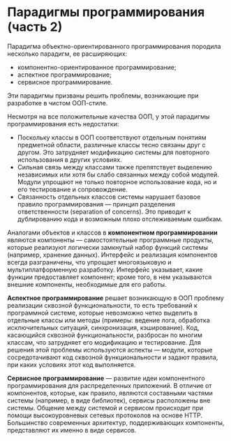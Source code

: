 # Парадигмы программирования (часть 2)

Парадигма объектно-ориентированного программирования породила несколько парадигм, ее расширяющих:

  * компонентно-ориентированное программирование;
  * аспектное программирование;
  * сервисное программирование.

Эти парадигмы призваны решить проблемы, возникающие при разработке в чистом ООП-стиле.

<!--more-->

Несмотря на все положительные качества ООП, у этой парадигмы программирования есть недостатки:

  * Поскольку классы в ООП соответствуют отдельным понятиям предметной области, различные классы тесно связаны друг с другом.
    Это затрудняет модификацию системы для повторного использования в других условиях.
  * Сильная связь между классами также препятствует выделению независимых или хотя бы слабо связанных между собой модулей.
    Модули упрощают не только повторное использование кода, но и его тестирование и сопровождение.
  * Связанность отдельных классов системы нарушает базовое правило программирования — принцип разделения ответственности
    (separation of concerns). Это приводит к дублированию кода и возможным плохо отслеживаемым ошибкам.

Аналогами объектов и классов в **компонентном программировании** являются компоненты — самостоятельные программные продукты,
которые реализуют логически замкнутый набор функций системы (например, хранение данных).
Интерфейс и реализация компонентов всегда разграничены, что упрощает многоязыковую и мультиплатформенную разработку.
Интерфейс указывает, какие функции предоставляет компонент; кроме того, в нем указываются внешние компоненты,
необходимые для его работы.

**Аспектное программирование** решает возникающую в ООП проблему реализации сквозной функциональности,
то есть требований к программной системе, которые невозможно четко выделить в отдельные классы или методы
(примеры: ведение лога, обработка исключительных ситуаций, синхронизация, кэширование).
Код, касающийся сквозной функциональности, разбросан по многим классам, что затрудняет его модификацию и тестирование.
Для решения этой проблемы используются аспекты — модули, которые сосредотачивают код сквозной функциональности
и задают правила, при каких условиях этот код выполняется.

**Сервисное программирование** — развитие идеи компонентного программирования для распределенных приложений.
В отличие от компонентов, которые, как правило, являются составными частями системы (например, в виде библиотек),
сервисы расположены вне системы. Общение между системой и сервисом происходит при помощи высокоуровневых сетевых протоколов
на основе HTTP. Большинство современных архитектур, поддерживающих компоненты, представляют их именно в виде сервисов.
